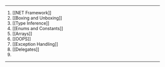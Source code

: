 
---
1. [[NET Framework]]
2. [[Boxing and Unboxing]]
3. [[Type Inference]]
4. [[Enums and Constants]]
5. [[Arrays]]
6. [[OOPS]]
7. [[Exception Handling]]
8. [[Delegates]]
9. 
---